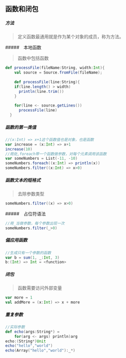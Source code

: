 ## 函数和闭包

##### 方法

> 定义函数最通用就是作为某个对象的成员，称为方法。

#####　本地函数

> 函数中包括函数

```scala
def processFile(fileName:String, width:Int){
    val source = Source.fromFile(fileName);
    
    def processFile(line:String){
    if(line.length() > width)
      println(line.trim())
    }
      
    for(line <- source.getLines())
      processFile(line)
  }
```

##### 函数的第一类值

```scala
//(x:Int) => x+1这个函数值也是对象，也是函数
var increase = (x:Int) => x+1
increase(10)
//用处,foreach带一个函数做参数，对每个元素调用该函数
var someNumbers = List(-11, -10)
someNumbers.foreach((x:Int) => println(x))
someNumbers.filter((x:Int) => x>0)
```

##### 函数文本的短格式

> 去除参数类型

```scala
someNumbers.filter((x) => x>0)
```

#####　占位符语法

```scala
//用_当做参数，每个参数出现一次
someNumbers.filter(_>0)
```

##### 偏应用函数

```scala
//生成只有一个参数的函数
var b = sum(1, _:Int, 3)
b:(Int) => Int = <function>
```

##### 闭包

> 函数需要访问外部变量

```scala
var more = 1
val addMore = (x:Int) => x + more
```

##### 重复参数

```scala
//实际参数
def echo(args:String*) =
	for(arg <- args) println)arg
echo:(String*)Unit
echo("hello","world")
echo(Array("hello","world"):_*)
```

